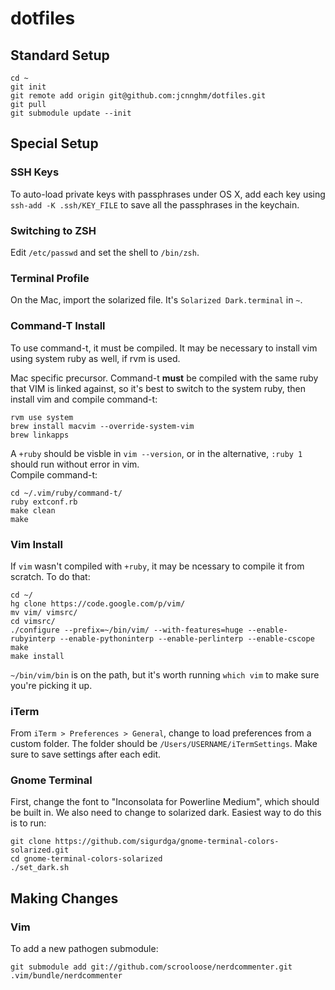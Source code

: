 dotfiles
========

## Standard Setup

    cd ~
    git init 
    git remote add origin git@github.com:jcnnghm/dotfiles.git
    git pull
    git submodule update --init

## Special Setup

### SSH Keys

To auto-load private keys with passphrases under OS X, add each key using
`ssh-add -K .ssh/KEY_FILE` to save all the passphrases in the keychain.

### Switching to ZSH

Edit `/etc/passwd` and set the shell to `/bin/zsh`.

### Terminal Profile

On the Mac, import the solarized file.  It's `Solarized Dark.terminal` in `~`.

### Command-T Install

To use command-t, it must be compiled.  It may be necessary to install vim using system ruby as well, if rvm is used.

Mac specific precursor.  Command-t **must** be compiled with the same ruby that VIM is linked against, so it's best to 
switch to the system ruby, then install vim and compile command-t:

    rvm use system
    brew install macvim --override-system-vim
    brew linkapps
    
A `+ruby` should be visble in `vim --version`, or in the alternative, `:ruby 1` should run without error in vim.  
Compile command-t:

    cd ~/.vim/ruby/command-t/
    ruby extconf.rb 
    make clean
    make
    
### Vim Install

If `vim` wasn't compiled with `+ruby`, it may be ncessary to compile it from scratch.  To do that:

    cd ~/
    hg clone https://code.google.com/p/vim/
    mv vim/ vimsrc/
    cd vimsrc/
    ./configure --prefix=~/bin/vim/ --with-features=huge --enable-rubyinterp --enable-pythoninterp --enable-perlinterp --enable-cscope
    make
    make install
    
`~/bin/vim/bin` is on the path, but it's worth running `which vim` to make sure you're picking it up.

### iTerm

From `iTerm > Preferences > General`, change to load preferences from a custom folder.  The folder should be `/Users/USERNAME/iTermSettings`.  Make sure to save settings after each edit.

### Gnome Terminal

First, change the font to "Inconsolata for Powerline Medium", which should be built in.  We also need to change to solarized dark.  Easiest way to do this is to run:

    git clone https://github.com/sigurdga/gnome-terminal-colors-solarized.git
    cd gnome-terminal-colors-solarized
    ./set_dark.sh
    
## Making Changes

### Vim

To add a new pathogen submodule:

    git submodule add git://github.com/scrooloose/nerdcommenter.git .vim/bundle/nerdcommenter

